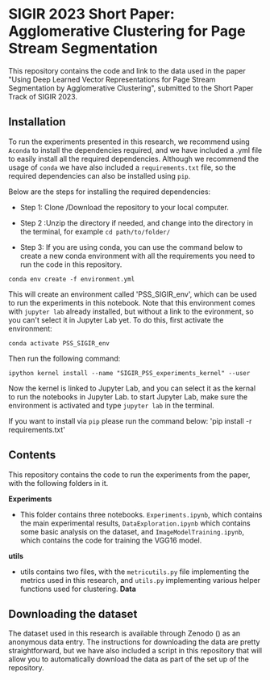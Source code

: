 # SIGIR 2023 Short Paper: Agglomerative Clustering for Page Stream Segmentation

This repository contains the code and link to the data used in the paper "Using Deep Learned Vector Representations for Page Stream Segmentation by Agglomerative Clustering", submitted to the Short Paper Track of SIGIR 2023.

## Installation

To run the experiments presented in this research, we recommend using `Aconda` to install the dependencies required, and we have included a .yml file to easily install all the required dependencies. Although we recommend the usage of `conda` we have also included a `requirements.txt` file, so the required dependencies can also be installed using  `pip`.

Below are the steps for installing the required dependencies:

- Step 1: Clone /Download the repository to your local computer.

- Step 2 :Unzip the directory if needed, and change into the directory in the terminal, for example `cd path/to/folder/ `

- Step 3: If you are using conda, you can use the command below to create a new conda environment with all the requirements you need to run the code in this repository.

`conda env create -f environment.yml`


This will create an environment called 'PSS_SIGIR_env', which can be used to run the experiments in this notebook. Note that this environment comes with `jupyter lab` already installed, but without a link to the evironment, so you can't select it in Jupyter Lab yet.
To do this, first activate the environment:

`conda activate PSS_SIGIR_env`

Then run the following command:

`ipython kernel install --name "SIGIR_PSS_experiments_kernel" --user`

Now the kernel is linked to Jupyter Lab, and you can select it as the kernal to run the notebooks in Jupyter Lab. to start Jupyter Lab, make sure the environment is activated and type `jupyter lab` in the terminal.

If you want to install via `pip` please run the command below: 'pip install -r requirements.txt'


  
## Contents

This repository contains the code to run the experiments from the paper, with the following folders in it. <br>

**Experiments**
- This folder contains three notebooks. `Experiments.ipynb`, which contains the main experimental results, `DataExploration.ipynb` which contains some basic analysis on the dataset, and `ImageModelTraining.ipynb`, which contains the code for training the VGG16 model. <br>


**utils**
- utils contains two files, with the `metricutils.py` file implementing the metrics used in this research, and `utils.py` implementing various helper functions used for clustering.
**Data**


## Downloading the dataset

The dataset used in this research is available through Zenodo () as an anonymous data entry. The instructions for downloading the data are pretty straightforward, but we have also included a script in this repository that will allow you to automatically download the data as part of the set up of the repository.
